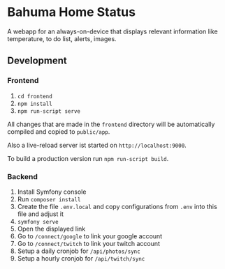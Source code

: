 # Bahuma Home Status

A webapp for an always-on-device that displays relevant information like temperature,
to do list, alerts, images.

## Development

### Frontend

1. `cd frontend`
2. `npm install`
3. `npm run-script serve`

All changes that are made in the `frontend` directory will be automatically compiled and copied to `public/app`.

Also a live-reload server ist started on `http://localhost:9000`.

To build a production version run `npm run-script build`.

### Backend

1. Install Symfony console
2. Run `composer install`
3. Create the file `.env.local` and copy configurations from `.env` into this file and adjust it
4. `symfony serve`
5. Open the displayed link
6. Go to `/connect/google` to link your google account
7. Go to `/connect/twitch` to link your twitch account
8. Setup a daily cronjob for `/api/photos/sync`
9. Setup a hourly cronjob for `/api/twitch/sync`
